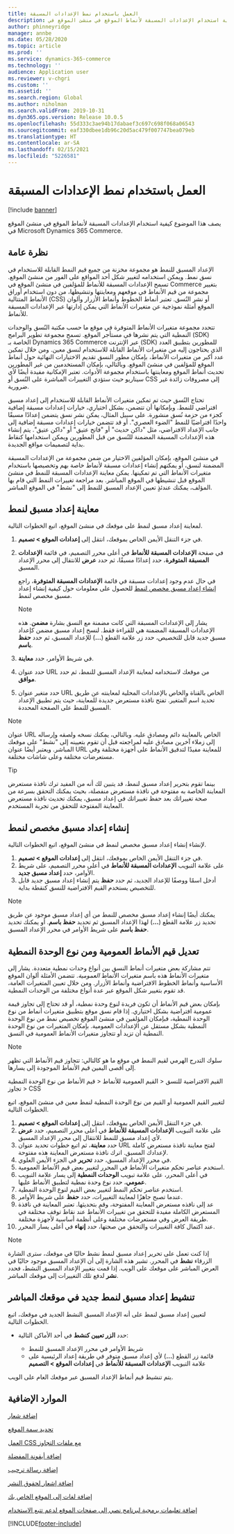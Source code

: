 ```yaml
---
title: العمل باستخدام نمط الإعدادات المسبقة
description: يصف هذا الموضوع كيفية استخدام الإعدادات المسبقة لأنماط الموقع في منشئ الموقع في Microsoft Dynamics 365 Commerce.
author: phinneyridge
manager: annbe
ms.date: 05/28/2020
ms.topic: article
ms.prod: ''
ms.service: dynamics-365-commerce
ms.technology: ''
audience: Application user
ms.reviewer: v-chgri
ms.custom: ''
ms.assetid: ''
ms.search.region: Global
ms.author: niholman
ms.search.validFrom: 2019-10-31
ms.dyn365.ops.version: Release 10.0.5
ms.openlocfilehash: 55d333c3ae94b17dabaef3c697c698f068a06543
ms.sourcegitcommit: eaf330dbee1db96c20d5ac479f007747bea079eb
ms.translationtype: HT
ms.contentlocale: ar-SA
ms.lasthandoff: 02/15/2021
ms.locfileid: "5226581"
---
```

# <a name="work-with-style-presets"></a>العمل باستخدام نمط الإعدادات المسبقة

[!include [banner](includes/banner.md)]

يصف هذا الموضوع كيفية استخدام الإعدادات المسبقة لأنماط الموقع في منشئ الموقع في Microsoft Dynamics 365 Commerce.

## <a name="overview"></a>نظرة عامة

الإعداد المسبق للنمط هو مجموعة مخزنة من جميع قيم النمط القابلة للاستخدام في نسق نمط. ويمكن استخدامه لتغيير شكل أحد المواقع على الفور من منشئ الموقع. تسمح الإعدادات المسبقة للأنماط للمؤلفين في منشئ الموقع في Commerce بتغيير مجموعة من قيم الأنماط في موقعهم ومعاينتها وتنشيطها، من دون استخدام أوراق الأنماط المتتالية (CSS) أو نشر النُسق. تعتبر أنماط الخطوط وأنماط الأزرار وألوان الموقع أمثلة نموذجية عن متغيرات الأنماط التي يمكن إدارتها عبر الإعدادات المسبقة للأنماط.

تتحدد مجموعة متغيرات الأنماط المتوفرة في موقع ما حسب مكتبة النُسق والوحدات النمطية التي يتم نشرها في مستأجر الموقع. تسمح مجموعة تطوير البرامج (SDK) الخاصة بـ Dynamics 365 Commerce عبر الإنترنت (SDK) للمطورين بتطبيق العدد الذي يحتاجون إليه من متغيرات الأنماط القابلة للاستخدام لنسق معين. ومن خلال تمكين عدد أكبر من متغيرات الأنماط، بإمكان مطور النسق تقديم الاختيارات النهائية حول أنماط الموقع للمؤلفين في منشئ الموقع. وبالتالي، بإمكان المستخدمين من غير المطورين تحديث أنماط الموقع ومعاينتها باستخدام مجموعة الأدوات. تعتبر الإمكانية مفيدة أيضًا لأي سيناريو حيث ستؤدي التغييرات المباشرة على النُسق أو CSS إلى مصروفات زائدة غير ضرورية.

تحتاج النُسق حيث تم تمكين متغيرات الأنماط القابلة للاستخدام إلى إعداد مسبق افتراضي للنمط. وبإمكانها أن تتضمن، بشكل اختياري، خيارات إعدادات مسبقة إضافية كجزء من حزمة نُسق منشورة. على سبيل المثال، يمكن نشر نسق يتضمن إعدادًا مسبقًا واحدًا افتراضيًا للنمط "الضوء العصري". أو قد تتضمن خيارات إعدادات مسبقة إضافية إلى جانب الإعداد الافتراضي، مثل "داكن حديث" أو "فاتح عتيق" أو "داكن عتيق". يتم إنشاء هذه الإعدادات المسبقة المضمنة للنُسق من قبل المطورين ويمكن استخدامها كنقاط بداية لتصميمات مواقع الجديدة.

في منشئ الموقع، بإمكان المؤلفين الاختيار من ضمن مجموعة من الإعدادات المسبقة المضمنة لنسق، أو يمكنهم إنشاء إعدادات مسبقة لأنماط خاصة بهم وتخصيصها باستخدام متغيرات الأنماط التي تم تمكينها. يمكن معاينة الإعدادات المسبقة للنمط في منشئ الموقع قبل تنشيطها في الموقع المباشر. بعد مراجعة تغييرات النمط التي قام بها المؤلف، يمكنك عندئذٍ تعيين الإعداد المسبق للنمط إلى "نشط" في الموقع المباشر.

## <a name="preview-a-style-preset"></a>معاينة إعداد مسبق لنمط

لمعاينة إعداد مسبق لنمط على موقعك في منشئ الموقع، اتبع الخطوات التالية.

1. في جزء التنقل الأيمن الخاص بموقعك، انتقل إلى **إعدادات الموقع \> تصميم**.
1. في صفحة **الإعدادات المسبقة للأنماط** في أعلى محرر التصميم، في قائمة **الإعدادات المسبقة المتوفرة**، حدد إعدادًا مسبقًا، ثم حدد **عرض** للانتقال إلى محرر الإعداد المسبق.

    في حال عدم وجود إعدادات مسبقة في قائمة **الإعدادات المسبقة المتوفرة**، راجع [إنشاء إعداد مسبق مخصص لنمط](#create-a-custom-style-preset) للحصول على معلومات حول كيفية إنشاء إعداد مسبق مخصص لنمط.

    > [!NOTE]
    > يشار إلى الإعدادات المسبقة التي كانت مضمنة مع النسق بشارة **مضمن**. هذه الإعدادات المسبقة المضمنة هي للقراءة فقط. لنسخ إعداد مسبق مضمن كإعداد مسبق جديد قابل للتخصيص، حدد زر علامة القطع (**...**) للإعداد المسبق، ثم حدد **حفظ باسم**.

1. في شريط الأوامر، حدد **معاينة**.
1. حدد عنوان URL من موقعك لاستخدامه لمعاينة الإعداد المسبق للنمط، ثم حدد **موافق**.
1. حدد متغير عنوان URL الخاص بالقناة والخاص بالإعدادات المحلية لمعاينته عن طريق تحديد اسم المتغير. تفتح نافذة مستعرض جديدة للمعاينة، حيث يتم تطبيق الإعداد المسبق للنمط على الصفحة المحددة.

> [!NOTE]
> عنوان URL الخاص بالمعاينة دائم ومصادق عليه. وبالتالي، يمكنك نسخه ولصقه وإرساله إلى زملاء آخرين مصادق عليه لمراجعته قبل أن تقوم بتعيينه إلى "نشط" على موقعك المباشر. ويعتبر أيضًا عنوان URL للمعاينة مفيدًا لتدقيق الأنماط على أجهزة مختلفة وفي مستعرضات مختلفة وعلى شاشات مختلفة.

> [!TIP]
> بينما تقوم بتحرير إعداد مسبق لنمط، قد يتبين لك أنه من المفيد ترك نافذة مستعرض المعاينة الخاصة به مفتوحة في نافذة مستعرض منفصلة، بحيث يمكنك التحقق بسرعة من صحة تغييراتك بعد حفظ تغييراتك في إعداد مسبق، يمكنك تحديث نافذة مستعرض المعاينة المفتوحة للتحقق من تجربة المستخدم.

## <a name="create-a-custom-style-preset"></a>إنشاء إعداد مسبق مخصص لنمط

لإنشاء إنشاء إعداد مسبق مخصص لنمط في منشئ الموقع، اتبع الخطوات التالية.

1. في جزء التنقل الأيمن الخاص بموقعك، انتقل إلى **إعدادات الموقع \> تصميم**.
1. على علامة التبويب **الإعدادات المسبقة للأنماط** في أعلى محرر التصميم، على شريط الأوامر، حدد **إعداد مسبق جديد**.
1. أدخل اسمًا ووصفًا للإعداد الجديد، ثم حدد **حفظ** يتم إنشاء إعداد مسبق جديد قابل للتخصيص يستخدم القيم الافتراضية للنسق كنقطة بداية.

> [!NOTE]
> يمكنك أيضًا إنشاء إعداد مسبق مخصص للنمط من أي إعداد مسبق موجود عن طريق تحديد زر علامة القطع (**...**) لهذا الإعداد المسبق ثم تحديد **حفظ باسم**. أو يمكنك تحديد **حفظ باسم** على شريط الأوامر في محرر الإعداد المسبق.

## <a name="modify-global-and-module-type-style-values"></a>تعديل قيم الأنماط العمومية ومن نوع الوحدة النمطية

تتم مشاركة بعض متغيرات أنماط النسق بين أنواع وحدات نمطية متعددة. يشار إلى متغيرات الأنماط هذه باسم متغيرات الأنماط *العمومية*. تتضمن الأمثلة ألوان الموقع الأساسية وأنماط الخطوط الافتراضية وأنماط الأزرار. ومن خلال تعيين المتغيرات العامة، قد تقوم بتغيير شكل الموقع عبر عدة أنواع مختلفة من الوحدات النمطية.

بإمكان بعض قيم الأنماط أن تكون فريدة لنوع وحدة نمطية، أو قد تحتاج إلى تجاوز قيمة عمومية افتراضية بشكل اختياري. إذا قام نسق موقع بتطبيق متغيرات أنماط من نوع الوحدة النمطية، فبإمكان المؤلفين في منشئ الموقع تخصيص نمط من نوع الوحدة النمطية بشكل مستقل عن الإعدادات العمومية. بإمكان المتغيرات من نوع الوحدة النمطية أن تزيد أو تتجاوز متغيرات الأنماط العمومية في النسق.

> [!NOTE]
> سلوك التدرج الهرمي لقيم النمط في موقع ما هو كالتالي: تتجاوز قيم الأنماط التي تظهر إلى أقصى اليمين قيم الأنماط الموجودة إلى يسارها.
>
> القيم الافتراضية للنسق \< القيم العمومية للأنماط \< قيم الأنماط من نوع الوحدة النمطية \< تجاوز CSS

لتغيير القيم العمومية أو القيم من نوع الوحدة النمطية لنمط معين في منشئ الموقع، اتبع الخطوات التالية.

1. في جزء التنقل الأيمن الخاص بموقعك، انتقل إلى **إعدادات الموقع \> تصميم**.
1. على علامة التبويب **الإعدادات المسبقة للأنماط** في أعلى محرر التصميم، حدد **عرض** لأي إعداد مسبق للنمط للانتقال إلى محرر الإعداد المسبق.
1. حدد **معاينة**، ثم اتبع خطوات تحديد عنوان URL لفتح معاينة نافذة مستعرض كاملة لإعدادك المسبق. اترك نافذة مستعرض المعاينة هذه مفتوحة.
1. في محرر الإعداد المسبق، حدد **تحرير** في الجزء الأيمن العلوي.
1. استخدم عناصر تحكم متغيرات الأنماط في المحرر لتغيير بعض قيم الأنماط العمومية.
1. في أعلى المحرر، على علامة تبويب **الوحدات النمطية** إلى يسار علامة التبويب **عمومي**، حدد نوع وحدة نمطية لتطبيق الأنماط عليها.
1. استخدم عناصر تحكم النمط لتغيير بعض القيم لنوع الوحدة النمطية.
1. عندما تصبح جاهزًا لمعاينة التغييرات، حدد **حفظ** على شريط الأوامر.
1. عد إلى نافذه مستعرض المعاينة المفتوحة، وقم بتحديثها. تعتبر المعاينة في نافذة المستعرض الكاملة مفيدة للتحقق من تغييرات الأنماط عند نقاط توقف مختلفة في طريقة العرض وفي مستعرضات مختلفة وعلى أنظمة أساسية لأجهزة مختلفة.
1. عند اكتمال كافة التغييرات والتحقق من صحتها، حدد **إنهاء** في أعلى يسار المحرر.

> [!NOTE]
> إذا كنت تعمل على تحرير إعداد مسبق لنمط نشط حاليًا في موقعك، سترى الشارة الزرقاء **نشط** في المحرر. تشير هذه الشارة إلى أن الإعداد المسبق موجود حاليًا في العرض المباشر على موقعك على الويب. إذا قمت بتغيير الإعداد المسبق النشط، فحدد **نشر** لدفع تلك التغييرات إلى موقعك المباشر.

## <a name="make-a-new-style-preset-active-on-your-live-site"></a>تنشيط إعداد مسبق لنمط جديد في موقعك المباشر

لتعيين إعداد مسبق لنمط على أنه الإعداد المسبق النشط الجديد في موقعك، اتبع الخطوات التالية.

- حدد **الزر تعيين كنشط** في أحد الأماكن التالية:

    - شريط الأوامر في محرر الإعداد المسبق للنمط
    - قائمة زر القطع (**...**) لأي إعداد مسبق متوفر في طريقة إعداد الرئيسية على علامة التبويب **الإعدادات المسبقة للأنماط** في **إعدادات الموقع \> التصميم**

يتم تنشيط قيم أنماط الإعداد المسبق عبر موقعك العام على الويب.

## <a name="additional-resources"></a>الموارد الإضافية

[إضافة شعار](add-logo.md)

[تحديد سمة الموقع](select-site-theme.md)

[العمل CSS مع ملفات التجاوز](css-override-files.md)

[إضافة أيقونة المفضلة](add-favicon.md)

[إضافة رسالة ترحيب](add-welcome-message.md)

[إضافة إشعار لحقوق النشر](add-copyright-notice.md)

[إضافة لغات إلى الموقع الخاص بك](add-languages-to-site.md)

[إضافة تعليمات برمجية لبرنامج نصي إلى صفحات الموقع لدعم تتبع الاستخدام](add-telemetry.md)


[!INCLUDE[footer-include](../includes/footer-banner.md)]